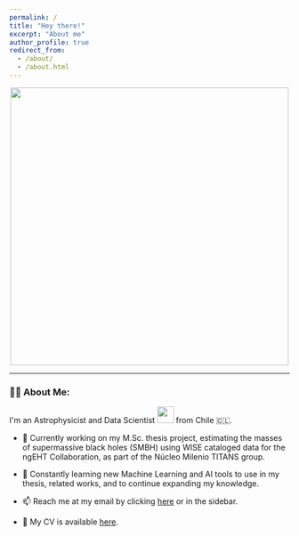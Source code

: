 ```yaml
---
permalink: /
title: "Hey there!"
excerpt: "About me"
author_profile: true
redirect_from: 
  - /about/
  - /about.html
---
```


<div id="header" align="center">
  <img src="https://media.giphy.com/media/u9K8PUFussrbFbaze0/giphy.gif" width="500"/>
</div>

---

### 👨‍🚀 About Me:
I'm an Astrophysicist and Data Scientist <img src="https://media.giphy.com/media/5aYfJYohCSeYgtVlUj/giphy.gif" width="30"> from Chile 🇨🇱.

- 🔭 Currently working on my M.Sc. thesis project, estimating the masses of supermassive black holes (SMBH) using WISE cataloged data for the ngEHT Collaboration, as part of the Núcleo Milenio TITANS group.

- 🌱 Constantly learning new Machine Learning and AI tools to use in my thesis, related works, and to continue expanding my knowledge.

- 📫 Reach me at my email by clicking [here](mailto:jheryev@gmail.com) or in the sidebar.

- 📄 My CV is available [here](https://joacoh.github.io/cv/).

